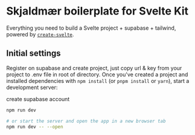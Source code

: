 # Skjaldmær boilerplate for Svelte Kit

Everything you need to build a Svelte project + supabase + tailwind, powered by [`create-svelte`](https://github.com/sveltejs/kit/tree/master/packages/create-svelte).

## Initial settings

Register on supabase and create project, just copy url & key from your project to .env file in root of directory.
Once you've created a project and installed dependencies with `npm install` (or `pnpm install` or `yarn`), start a development server:

create supabase account

```bash
npm run dev

# or start the server and open the app in a new browser tab
npm run dev -- --open
```
